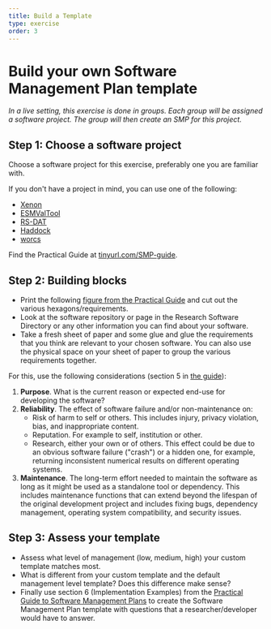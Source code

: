 ```yaml
---
title: Build a Template
type: exercise
order: 3
---
```


# Build your own Software Management Plan template

*In a live setting, this exercise is done in groups.
Each group will be assigned a software project.
The group will then create an SMP for this project.*

## Step 1: Choose a software project

Choose a software project for this exercise, preferably one you are familiar with.

If you don't have a project in mind, you can use one of the following:
- [Xenon](https://research-software-directory.org/software/xenon)
- [ESMValTool](https://research-software-directory.org/software/esmvaltool)
- [RS-DAT](https://research-software-directory.org/projects/rs-dat)
- [Haddock](https://research-software-directory.org/software/haddock3)
- [worcs](https://cjvanlissa.github.io/worcs/index.html)

Find the Practical Guide at [tinyurl.com/SMP-guide](https://doi.org/10.5281/zenodo.7589725).

## Step 2: Building blocks

- Print the following [figure from the Practical Guide](media/SMP-requirements.pdf) and cut out the various hexagons/requirements. 
- Look at the software repository or page in the Research Software Directory or any other information you can find about your software. 
- Take a fresh sheet of paper and some glue and glue the requirements that you think are relevant to your chosen software. You can also use the physical space on your sheet of paper to group the various requirements together. 

For this, use the following considerations (section 5 in [the guide](https://doi.org/10.5281/zenodo.7589725)):

1. **Purpose**. What is the current reason or expected end-use for developing the software?
2. **Reliability**. The effect of software failure and/or non-maintenance on:
    - Risk of harm to self or others. This includes injury, privacy violation, bias, and inappropriate content.
    - Reputation. For example to self, institution or other.
    - Research, either your own or of others. This effect could be due to an obvious software failure ("crash") or a hidden one, for example, returning inconsistent numerical results on different operating systems.
3. **Maintenance**. The long-term effort needed to maintain the software as long as it might be used as a standalone tool or dependency. This includes maintenance functions that can extend beyond the lifespan of the original development project and includes fixing bugs, dependency management, operating system compatibility, and security issues.


## Step 3: Assess your template

- Assess what level of management (low, medium, high) your custom template matches most. 
- What is different from your custom template and the default management level template? Does this difference make sense?
- Finally use section 6 (Implementation Examples) from the [Practical Guide to Software Management Plans](https://doi.org/10.5281/zenodo.7589725) to create the Software Management Plan template with questions that a researcher/developer would have to answer. 
